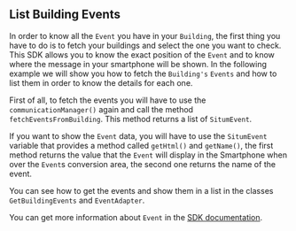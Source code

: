 ## <a name="buildingevents"></a> List Building Events
In order to know all the `Event` you have in your `Building`, the first thing you have to do is to fetch your buildings and select the one you want to check. This SDK allows you to know the exact position of the `Event` and to know where the message in your smartphone will be shown. In the following example we will show you how to fetch the `Building's` `Events` and how to list them in order to know the details for each one.

First of all, to fetch the events you will have to use the `communicationManager()` again and call the method `fetchEventsFromBuilding`. This method returns a list of `SitumEvent`.

If you want to show the `Event` data, you will have to use the `SitumEvent` variable that provides a method called `getHtml()` and `getName()`, the first method returns the value that the `Event` will display in the Smartphone when over the `Event`s conversion area, the second one returns the name of the event.

You can see how to get the events and show them in a list in the classes `GetBuildingEvents` and `EventAdapter`.

You can get more information about `Event` in the [SDK documentation](http://developers.situm.es/sdk_documentation/android/javadoc/latest).
